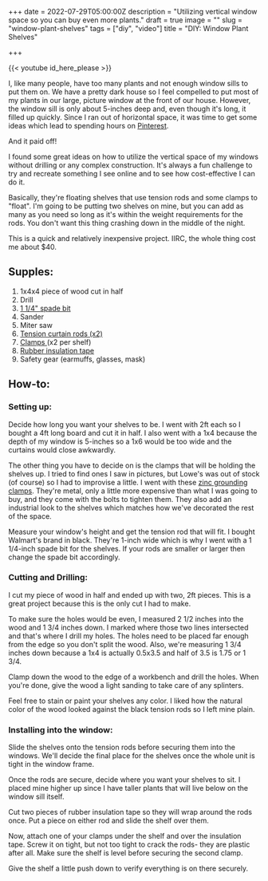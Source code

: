 +++
date = 2022-07-29T05:00:00Z
description = "Utilizing vertical window space so you can buy even more plants."
draft = true
image = ""
slug = "window-plant-shelves"
tags = ["diy", "video"]
title = "DIY: Window Plant Shelves"

+++

{{< youtube id_here_please >}}

I, like many people, have too many plants and not enough window sills to put them on. We have a pretty dark house so I feel compelled to put most of my plants in our large, picture window at the front of our house. However, the window sill is only about 5-inches deep and, even though it's long, it filled up quickly. Since I ran out of horizontal space, it was time to get some ideas which lead to spending hours on [Pinterest](https://www.pinterest.com/codyscraftcorner/).

And it paid off!

I found some great ideas on how to utilize the vertical space of my windows without drilling or any complex construction. It's always a fun challenge to try and recreate something I see online and to see how cost-effective I can do it.

Basically, they're floating shelves that use tension rods and some clamps to "float". I'm going to be putting two shelves on mine, but you can add as many as you need so long as it's within the weight requirements for the rods. You don't want this thing crashing down in the middle of the night.

This is a quick and relatively inexpensive project. IIRC, the whole thing cost me about $40.

## Supples:

1. 1x4x4 piece of wood cut in half
2. Drill
3. [1 1/4" spade bit](https://amzn.to/3RWKUut)
4. Sander
5. Miter saw
6. [Tension curtain rods (x2)](https://www.walmart.com/ip/Mainstays-1-Bronze-Adjustable-Tension-Window-Curtain-Rod-48-84-Oil-Rubbed-Bronze/689963352)
7. [Clamps ](https://amzn.to/3veElK4)(x2 per shelf)
8. [Rubber insulation tape](https://amzn.to/3Bg0WK1)
9. Safety gear (earmuffs, glasses, mask)

## How-to:

### Setting up:

Decide how long you want your shelves to be. I went with 2ft each so I bought a 4ft long board and cut it in half. I also went with a 1x4 because the depth of my window is 5-inches so a 1x6 would be too wide and the curtains would close awkwardly.

The other thing you have to decide on is the clamps that will be holding the shelves up. I tried to find ones I saw in pictures, but Lowe's was out of stock (of course) so I had to improvise a little. I went with these [zinc grounding clamps](https://amzn.to/3veElK4). They're metal, only a little more expensive than what I was going to buy, and they come with the bolts to tighten them. They also add an industrial look to the shelves which matches how we've decorated the rest of the space.

Measure your window's height and get the tension rod that will fit. I bought Walmart's brand in black. They're 1-inch wide which is why I went with a 1 1/4-inch spade bit for the shelves. If your rods are smaller or larger then change the spade bit accordingly.

### Cutting and Drilling:

I cut my piece of wood in half and ended up with two, 2ft pieces. This is a great project because this is the only cut I had to make.

To make sure the holes would be even, I measured 2 1/2 inches into the wood and 1 3/4 inches down. I marked where those two lines intersected and that's where I drill my holes. The holes need to be placed far enough from the edge so you don't split the wood. Also, we're measuring 1 3/4 inches down because a 1x4 is actually 0.5x3.5 and half of 3.5 is 1.75 or 1 3/4.

Clamp down the wood to the edge of a workbench and drill the holes. When you're done, give the wood a light sanding to take care of any splinters.

Feel free to stain or paint your shelves any color. I liked how the natural color of the wood looked against the black tension rods so I left mine plain.

### Installing into the window:

Slide the shelves onto the tension rods before securing them into the windows. We'll decide the final place for the shelves once the whole unit is tight in the window frame.

Once the rods are secure, decide where you want your shelves to sit. I placed mine higher up since I have taller plants that will live below on the window sill itself.

Cut two pieces of rubber insulation tape so they will wrap around the rods once. Put a piece on either rod and slide the shelf over them.

Now, attach one of your clamps under the shelf and over the insulation tape. Screw it on tight, but not too tight to crack the rods- they are plastic after all. Make sure the shelf is level before securing the second clamp.

Give the shelf a little push down to verify everything is on there securely.
